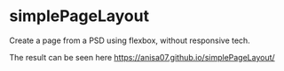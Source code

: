 # simplePageLayout
Create a page from a PSD using flexbox, without responsive tech. 

The result can be seen here https://anisa07.github.io/simplePageLayout/
